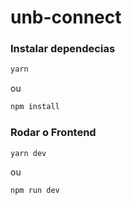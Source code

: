 # unb-connect

### Instalar dependecias

```sh
yarn
```

ou

```sh
npm install
```

### Rodar o Frontend

```sh
yarn dev
```

ou

```sh
npm run dev
```
